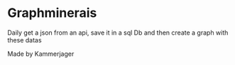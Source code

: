 # Graphminerais

Daily get a json from an api, save it in a sql Db and then create a graph with these datas

Made by Kammerjager